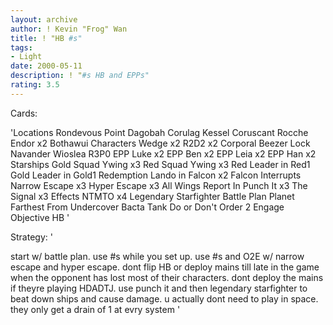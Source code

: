 ```yaml
---
layout: archive
author: ! Kevin "Frog" Wan
title: ! "HB #s"
tags:
- Light
date: 2000-05-11
description: ! "#s HB and EPPs"
rating: 3.5
---
```

Cards: 

'Locations
Rondevous Point
Dagobah
Corulag
Kessel
Coruscant
Rocche
Endor x2
Bothawui
Characters
Wedge x2
R2D2 x2
Corporal Beezer
Lock Navander
Wioslea
R3P0
EPP Luke x2
EPP Ben x2
EPP Leia x2
EPP Han x2
Starships
Gold Squad Ywing x3
Red Squad Ywing x3
Red Leader in Red1
Gold Leader in Gold1
Redemption
Lando in Falcon x2
Falcon
Interrupts
Narrow Escape x3
Hyper Escape x3
All Wings Report In
Punch It x3
The Signal x3
Effects
NTMTO x4
Legendary Starfighter
Battle Plan
Planet Farthest From
Undercover
Bacta Tank
Do or Don't
Order 2 Engage
Objective
HB '

Strategy: '

start w/ battle plan. use #s while you set up. use #s and O2E w/ narrow escape and hyper escape. dont flip HB or deploy mains till late in the game when the opponent has lost most of their characters. dont deploy the mains if theyre playing HDADTJ. use punch it and then legendary starfighter to beat down ships and cause damage. u actually dont need to play in space. they only get a drain of 1 at evry system '
